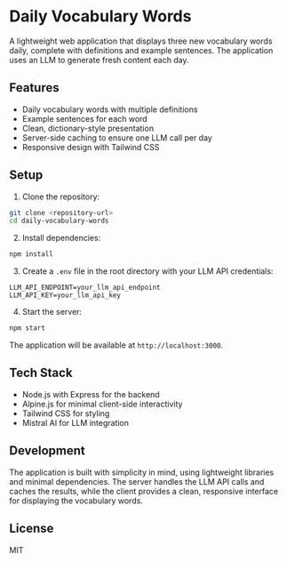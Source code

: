 # Daily Vocabulary Words

A lightweight web application that displays three new vocabulary words daily, complete with definitions and example sentences. The application uses an LLM to generate fresh content each day.

## Features

- Daily vocabulary words with multiple definitions
- Example sentences for each word
- Clean, dictionary-style presentation
- Server-side caching to ensure one LLM call per day
- Responsive design with Tailwind CSS

## Setup

1. Clone the repository:
```bash
git clone <repository-url>
cd daily-vocabulary-words
```

2. Install dependencies:
```bash
npm install
```

3. Create a `.env` file in the root directory with your LLM API credentials:
```
LLM_API_ENDPOINT=your_llm_api_endpoint
LLM_API_KEY=your_llm_api_key
```

4. Start the server:
```bash
npm start
```

The application will be available at `http://localhost:3000`.

## Tech Stack

- Node.js with Express for the backend
- Alpine.js for minimal client-side interactivity
- Tailwind CSS for styling
- Mistral AI for LLM integration

## Development

The application is built with simplicity in mind, using lightweight libraries and minimal dependencies. The server handles the LLM API calls and caches the results, while the client provides a clean, responsive interface for displaying the vocabulary words.

## License

MIT 